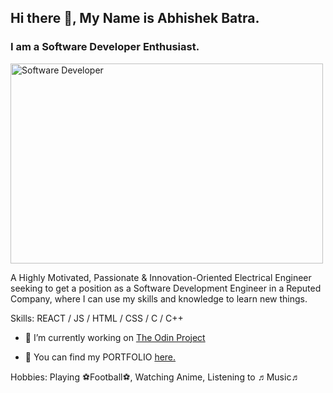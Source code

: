 ## Hi there 👋, My Name is Abhishek Batra.
### I am a Software Developer Enthusiast.
<img alt="Software Developer" src="https://github.com/abhisheknaiidu/abhisheknaiidu/blob/master/code.gif?raw=true" width="500" height="320" />


A Highly Motivated, Passionate & Innovation-Oriented Electrical Engineer seeking to get a position as a Software Development Engineer in a Reputed Company, where I can use my skills and knowledge to learn new things.

Skills: REACT / JS / HTML / CSS / C / C++

- 🔭 I’m currently working on [The Odin Project](https://www.theodinproject.com/paths/foundations/courses/foundations)

- 💎 You can find my PORTFOLIO [here.](https://abhishek-batra-potfolio.netlify.app/)

Hobbies: Playing ⚽Football⚽, Watching Anime, Listening to ♬Music♬

